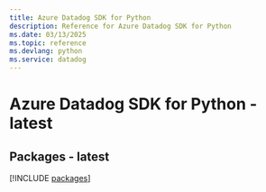 ```yaml
---
title: Azure Datadog SDK for Python
description: Reference for Azure Datadog SDK for Python
ms.date: 03/13/2025
ms.topic: reference
ms.devlang: python
ms.service: datadog
---
```

# Azure Datadog SDK for Python - latest
## Packages - latest
[!INCLUDE [packages](datadog-index.md)]